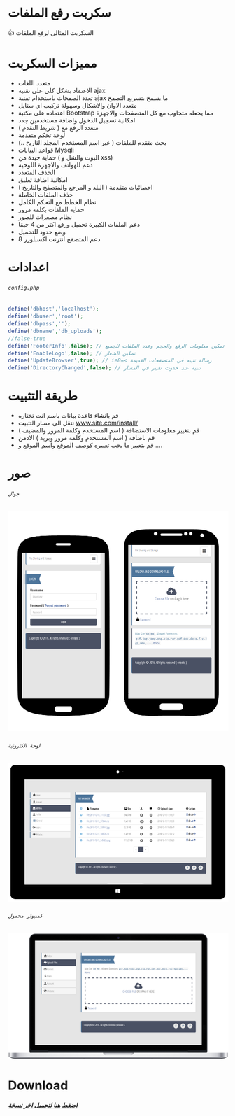 # سكربت رفع الملفات
 :+1: السكربت المثالي لرفع الملفات

# مميزات السكربت
- متعدد اللغات
- الاعتماد بشكل كلي على تقنية ajax
- تعدد الصفحات باستخدام تقنية ajax ما يسمح بتسريع التصفح
- متعدد الاوان والاشكال وسهولة تركيب اي ستايل
- اعتماده على مكتبة Bootstrap مما يجعله متجاوب مع كل المتصفحات والاجهزة
- امكانية تسجيل الدخول واضافة مستخدمين جدد
- متعدد الرفع مع ( شريط التقدم )
- لوحة تحكم متقدمة
- بحث متقدم للملفات ( عبر اسم المستخدم المجلد التاريخ ..)
- قواعد البيانات Mysqli
- حماية جيدة من ( البوت والشل و xss) 
- دعم للهواتف والاجهزة اللوحية
- الحذف المتعدد
- امكانية اضافة تعليق
- احصائيات متقدمة ( البلد و المرجع والمتصفح والتاريخ )
- حذف الملفات الخاملة
- نظام الخطط مع التحكم الكامل
- حماية الملفات بكلمة مرور
- نظام مصغرات للصور
- دعم الملفات الكبيرة تحميل ورفع اكثر من 4 جيقا
- وضع حدود للتحميل
- دعم المتصفح انترنت اكسبلورر 8

# اعدادات 
###### `config.php`
```php
define('dbhost','localhost'); 
define('dbuser','root'); 
define('dbpass',''); 
define('dbname','db_uploads'); 
//false-true
define('FooterInfo',false); // تمكين معلومات الرفع والحجم وعدد الملفات للجميع 
define('EnableLogo',false); // تمكين الشعار
define('UpdateBrowser',true); // ie8=< رسالة تنبيه في المتصفحات القديمة  
define('DirectoryChanged',false); // تنبيه عند حدوث تغيير في المسار
```
# طريقة التثبيت 
- قم بانشاء قاعدة بيانات باسم انت تختاره
- نتقل الى مسار التثبيت www.site.com/install/
- قم بتغيير معلومات الاستضافة ( اسم المستخدم وكلمة المرور والمضيف )
- قم باضافة ( اسم المستخدم وكلمة مرور وبريد ) الادمن
- قم بتغيير ما يجب تغييره كوصف الموقع واسم الموقع و ....

# صور 
###### `جوال`
![alt tag](https://raw.githubusercontent.com/JubaDZ/ScriptUploadFiles/master/Android-screencapture.png)

###### `لوحة الكترونية`
![alt tag](https://raw.githubusercontent.com/JubaDZ/ScriptUploadFiles/master/Tablets-screencapture.png)

###### `كمبيوتر محمول`
![alt tag](https://raw.githubusercontent.com/JubaDZ/ScriptUploadFiles/master/MacBook-screencapture.png)

# Download
##### [اضغط هنا لتحميل اخر نسخة](https://github.com/JubaDZ/ScriptUploadFiles/archive/master.zip)
